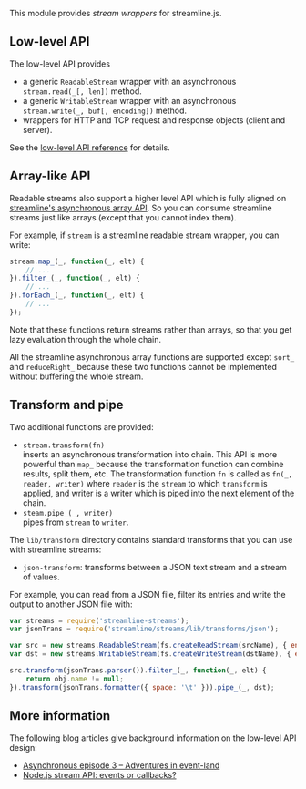 This module provides _stream wrappers_ for streamline.js. 

## Low-level API

The low-level API provides

* a generic `ReadableStream` wrapper with an asynchronous `stream.read(_[, len])` method.
* a generic `WritableStream` wrapper with an asynchronous `stream.write(_, buf[, encoding])` method.
* wrappers for HTTP and TCP request and response objects (client and server).

See the [low-level API reference](lib/streams.md) for details.

## Array-like API

Readable streams also support a higher level API which is fully aligned on [streamline's asynchronous array API](https://github.com/Sage/streamlinejs/blob/master/lib/compiler/builtins.md). So you can consume streamline streams just like arrays (except that you cannot index them). 

For example, if `stream` is a streamline readable stream wrapper, you can write:

``` javascript
stream.map_(_, function(_, elt) {
	// ...
}).filter_(_, function(_, elt) {
	// ...
}).forEach_(_, function(_, elt) {
	// ...
});
```

Note that these functions return streams rather than arrays, so that you get lazy evaluation through the whole chain.

All the streamline asynchronous array functions are supported except `sort_` and `reduceRight_` because these two functions cannot be implemented without buffering the whole stream.

## Transform and pipe

Two additional functions are provided:

* `stream.transform(fn)`  
  inserts an asynchronous transformation into chain. This API is more powerful than `map_` because the transformation function can combine results, split them, etc. The transformation function `fn` is called as `fn(_, reader, writer)` where `reader` is the `stream` to which `transform` is applied, and writer is a writer which is piped into the next element of the chain.
* `steam.pipe_(_, writer)`  
  pipes from `stream` to `writer`.

The `lib/transform` directory contains standard transforms that you can use with streamline streams:

* `json-transform`: transforms between a JSON text stream and a stream of values.

For example, you can read from a JSON file, filter its entries and write the output to another JSON file with:

``` javascript
var streams = require('streamline-streams');
var jsonTrans = require('streamline/streams/lib/transforms/json');

var src = new streams.ReadableStream(fs.createReadStream(srcName), { encoding: 'utf8' });
var dst = new streams.WritableStream(fs.createWriteStream(dstName), { encoding: 'utf8' });

src.transform(jsonTrans.parser()).filter_(_, function(_, elt) {
	return obj.name != null;
}).transform(jsonTrans.formatter({ space: '\t' })).pipe_(_, dst);
```

## More information

The following blog articles give background information on the low-level API design:

* [Asynchronous episode 3 – Adventures in event-land](http://bjouhier.wordpress.com/2011/04/25/asynchronous-episode-3-adventures-in-event-land/)
* [Node.js stream API: events or callbacks?](http://bjouhier.wordpress.com/2012/07/04/node-js-stream-api-events-or-callbacks/)